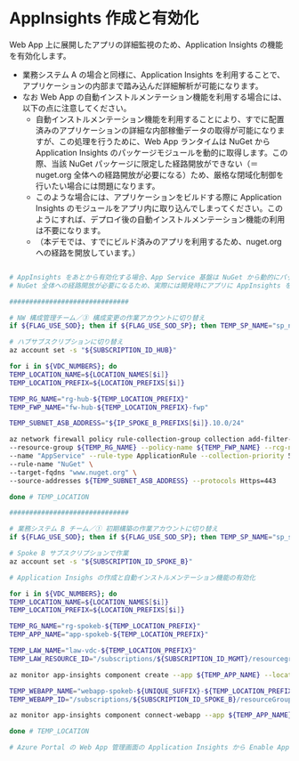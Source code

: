 # AppInsights 作成と有効化

Web App 上に展開したアプリの詳細監視のため、Application Insights の機能を有効化します。

- 業務システム A の場合と同様に、Application Insights を利用することで、アプリケーションの内部まで踏み込んだ詳細解析が可能になります。
- なお Web App の自動インストルメンテーション機能を利用する場合には、以下の点に注意してください。
  - 自動インストルメンテーション機能を利用することにより、すでに配置済みのアプリケーションの詳細な内部稼働データの取得が可能になりますが、この処理を行うために、Web App ランタイムは NuGet から Application Insights のパッケージモジュールを動的に取得します。この際、当該 NuGet パッケージに限定した経路開放ができない（＝nuget.org 全体への経路開放が必要になる）ため、厳格な閉域化制御を行いたい場合には問題になります。
  - このような場合には、アプリケーションをビルドする際に Application Insights のモジュールをアプリ内に取り込んでしまってください。このようにすれば、デプロイ後の自動インストルメンテーション機能の利用は不要になります。
  - （本デモでは、すでにビルド済みのアプリを利用するため、nuget.org への経路を開放しています。）

```bash

# AppInsights をあとから有効化する場合、App Service 基盤は NuGet から動的にパッケージを取得する
# NuGet 全体への経路開放が必要になるため、実際には開発時にアプリに AppInsights を仕込んでからデプロイすることを推奨

##############################

# NW 構成管理チーム／③ 構成変更の作業アカウントに切り替え
if ${FLAG_USE_SOD}; then if ${FLAG_USE_SOD_SP}; then TEMP_SP_NAME="sp_nw_change"; az login --service-principal --username ${SP_APP_IDS[${TEMP_SP_NAME}]} --password "${SP_PWDS[${TEMP_SP_NAME}]}" --tenant ${PRIMARY_DOMAIN_NAME} --allow-no-subscriptions; else az account clear; az login -u "user_nw_change@${PRIMARY_DOMAIN_NAME}" -p "${ADMIN_PASSWORD}"; fi; fi

# ハブサブスクリプションに切り替え
az account set -s "${SUBSCRIPTION_ID_HUB}"

for i in ${VDC_NUMBERS}; do
TEMP_LOCATION_NAME=${LOCATION_NAMES[$i]}
TEMP_LOCATION_PREFIX=${LOCATION_PREFIXS[$i]}

TEMP_RG_NAME="rg-hub-${TEMP_LOCATION_PREFIX}"
TEMP_FWP_NAME="fw-hub-${TEMP_LOCATION_PREFIX}-fwp"

TEMP_SUBNET_ASB_ADDRESS="${IP_SPOKE_B_PREFIXS[$i]}.10.0/24"

az network firewall policy rule-collection-group collection add-filter-collection \
--resource-group ${TEMP_RG_NAME} --policy-name ${TEMP_FWP_NAME} --rcg-name "AdditionalApplicationRuleCollectionGroup" \
--name "AppService" --rule-type ApplicationRule --collection-priority 50200 --action Allow \
--rule-name "NuGet" \
--target-fqdns "www.nuget.org" \
--source-addresses ${TEMP_SUBNET_ASB_ADDRESS} --protocols Https=443

done # TEMP_LOCATION

##############################

# 業務システム B チーム／① 初期構築の作業アカウントに切り替え
if ${FLAG_USE_SOD}; then if ${FLAG_USE_SOD_SP}; then TEMP_SP_NAME="sp_spokeb_dev"; az login --service-principal --username ${SP_APP_IDS[${TEMP_SP_NAME}]} --password "${SP_PWDS[${TEMP_SP_NAME}]}" --tenant ${PRIMARY_DOMAIN_NAME} --allow-no-subscriptions; else az account clear; az login -u "user_spokeb_dev@${PRIMARY_DOMAIN_NAME}" -p "${ADMIN_PASSWORD}"; fi; fi

# Spoke B サブスクリプションで作業
az account set -s "${SUBSCRIPTION_ID_SPOKE_B}"

# Application Insighs の作成と自動インストルメンテーション機能の有効化

for i in ${VDC_NUMBERS}; do
TEMP_LOCATION_NAME=${LOCATION_NAMES[$i]}
TEMP_LOCATION_PREFIX=${LOCATION_PREFIXS[$i]}

TEMP_RG_NAME="rg-spokeb-${TEMP_LOCATION_PREFIX}"
TEMP_APP_NAME="app-spokeb-${TEMP_LOCATION_PREFIX}"

TEMP_LAW_NAME="law-vdc-${TEMP_LOCATION_PREFIX}"
TEMP_LAW_RESOURCE_ID="/subscriptions/${SUBSCRIPTION_ID_MGMT}/resourcegroups/rg-vdc-${TEMP_LOCATION_PREFIX}/providers/microsoft.operationalinsights/workspaces/${TEMP_LAW_NAME}"

az monitor app-insights component create --app ${TEMP_APP_NAME} --location ${TEMP_LOCATION_NAME} --kind web --resource-group ${TEMP_RG_NAME} --workspace ${TEMP_LAW_RESOURCE_ID}

TEMP_WEBAPP_NAME="webapp-spokeb-${UNIQUE_SUFFIX}-${TEMP_LOCATION_PREFIX}"
TEMP_WEBAPP_ID="/subscriptions/${SUBSCRIPTION_ID_SPOKE_B}/resourceGroups/${TEMP_RG_NAME}/providers/Microsoft.Web/sites/${TEMP_WEBAPP_NAME}"

az monitor app-insights component connect-webapp --app ${TEMP_APP_NAME} --resource-group ${TEMP_RG_NAME} --web-app ${TEMP_WEBAPP_ID} --enable-debugger false --enable-profiler false

done # TEMP_LOCATION

# Azure Portal の Web App 管理画面の Application Insights から Enable Application Insights を行い、各種のプロパティを設定する

```
